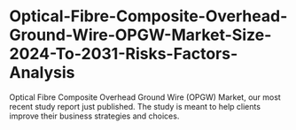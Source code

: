 # Optical-Fibre-Composite-Overhead-Ground-Wire-OPGW-Market-Size-2024-To-2031-Risks-Factors-Analysis
Optical Fibre Composite Overhead Ground Wire (OPGW) Market, our most recent study report just published. The study is meant to help clients improve their business strategies and choices.
